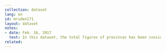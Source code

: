 ```yaml
---
collection: dataset
lang: en
id: mruden171
layout: dataset
notes: 
- date: Feb. 16, 2017
  text: In this dataset, the total figures of provinces has been considered, regardless of the subset of them(cities). The figures for each province was taken separately from the "Drought percentage report of provinces" from the official website of the Ministry of Roads and Urban Development - Meteorological Organization.
related:
---
```

